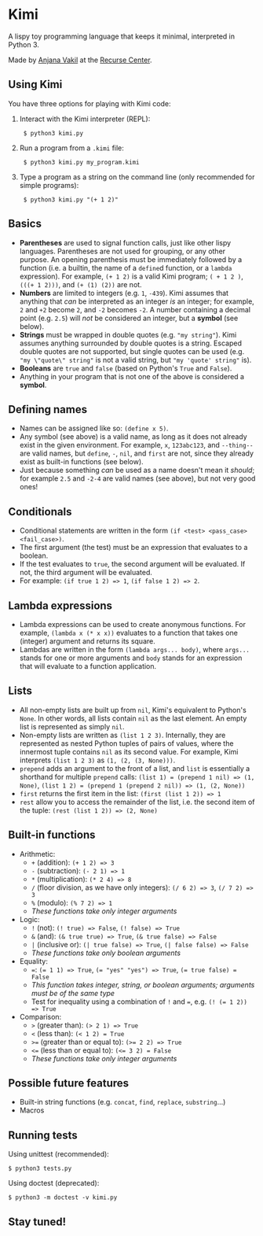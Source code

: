 # Kimi
A lispy toy programming language that keeps it minimal, interpreted in Python 3.

Made by [Anjana Vakil](https://github.com/vakila) at the [Recurse Center](https://www.recurse.com).

## Using Kimi
You have three options for playing with Kimi code:

1. Interact with the Kimi interpreter (REPL):

        $ python3 kimi.py

2. Run a program from a `.kimi` file:

        $ python3 kimi.py my_program.kimi

3. Type a program as a string on the command line (only recommended for simple programs):

        $ python3 kimi.py "(+ 1 2)"

## Basics
* **Parentheses** are used to signal function calls, just like other lispy languages. Parentheses are not used for grouping, or any other purpose. An opening parenthesis must be immediately followed by a function (i.e. a builtin, the name of a `define`d function, or a `lambda` expression). For example, `(+ 1 2)` is a valid Kimi program; `( + 1 2 )`, `(((+ 1 2)))`, and `(+ (1) (2))` are not.
* **Numbers** are limited to integers (e.g. `1`, `-439`). Kimi assumes that anything that *can* be interpreted as an integer *is* an integer; for example, `2` and `+2` become `2`, and `-2` becomes `-2`. A number containing a decimal point (e.g. `2.5`) will *not* be considered an integer, but a **symbol** (see below).
* **Strings** must be wrapped in double quotes (e.g. `"my string"`). Kimi assumes anything surrounded by double quotes is a string. Escaped double quotes are not supported, but single quotes can be used (e.g. `"my \"quote\" string"` is not a valid string, but `"my 'quote' string"` is).
* **Booleans** are `true` and `false` (based on Python's `True` and `False`).
* Anything in your program that is not one of the above is considered a **symbol**.

## Defining names
* Names can be assigned like so: `(define x 5)`.
* Any symbol (see above) is a valid name, as long as it does not already exist in the given environment. For example, `x`, `123abc123`, and `--thing--` are valid names, but `define`, `-`, `nil`, and `first` are not, since they already exist as built-in functions (see below).
* Just because something *can* be used as a name doesn't mean it *should*; for example `2.5` and `-2-4` are valid names (see above), but not very good ones!

## Conditionals
* Conditional statements are written in the form `(if <test> <pass_case> <fail_case>)`.
* The first argument (the test) must be an expression that evaluates to a boolean.
* If the test evaluates to `true`, the second argument will be evaluated. If not, the third argument will be evaluated.
* For example: `(if true 1 2) => 1`, `(if false 1 2) => 2`.

## Lambda expressions
* Lambda expressions can be used to create anonymous functions. For example, `(lambda x (* x x))` evaluates to a function that takes one (integer) argument and returns its square.
* Lambdas are written in the form `(lambda args... body)`, where `args...` stands for one or more arguments and `body` stands for an expression that will evaluate to a function application.

## Lists
* All non-empty lists are built up from `nil`, Kimi's equivalent to Python's `None`. In other words, all lists contain `nil` as the last element. An empty list is represented as simply `nil`.
* Non-empty lists are written as `(list 1 2 3)`. Internally, they are represented as nested Python tuples of pairs of values, where the innermost tuple contains `nil` as its second value. For example, Kimi interprets `(list 1 2 3)` as `(1, (2, (3, None)))`.
* `prepend` adds an argument to the front of a list, and `list` is essentially a shorthand for multiple `prepend` calls: `(list 1) = (prepend 1 nil) => (1, None)`, `(list 1 2) = (prepend 1 (prepend 2 nil)) => (1, (2, None))`
* `first` returns the first item in the list: `(first (list 1 2)) => 1`
* `rest` allow you to access the remainder of the list, i.e. the second item of the tuple: `(rest (list 1 2)) => (2, None)`

## Built-in functions
* Arithmetic:
    * `+` (addition): `(+ 1 2) => 3`
    * `-` (subtraction): `(- 2 1) => 1`
    * `*` (multiplication): `(* 2 4) => 8`
    * `/` (floor division, as we have only integers): `(/ 6 2) => 3`, `(/ 7 2) => 3`
    * `%` (modulo): `(% 7 2) => 1`
    * *These functions take only integer arguments*
* Logic:
    * `!` (not): `(! true) => False`, `(! false) => True`
    * `&` (and): `(& true true) => True`, `(& true false) => False`
    * `|` (inclusive or): `(| true false) => True`, `(| false false) => False`
    * *These functions take only boolean arguments*
* Equality:
    * `=`: `(= 1 1) => True`, `(= "yes" "yes") => True`, `(= true false) = False`
    * *This function takes integer, string, or boolean arguments; arguments must be of the same type*
    * Test for inequality using a combination of `!` and `=`, e.g. `(! (= 1 2)) => True`
* Comparison:
    * `>` (greater than): `(> 2 1) => True`
    * `<` (less than): `(< 1 2) = True`
    * `>=` (greater than or equal to): `(>= 2 2) => True`
    * `<=` (less than or equal to): `(<= 3 2) = False`
    * *These functions take only integer arguments*

## Possible future features
* Built-in string functions (e.g. `concat`, `find`, `replace`, `substring`...)
* Macros

## Running tests
Using unittest (recommended):

    $ python3 tests.py

Using doctest (deprecated):

    $ python3 -m doctest -v kimi.py

## Stay tuned!
